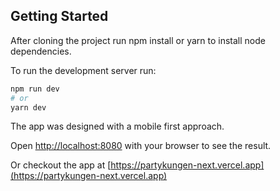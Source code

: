 ## Getting Started

After cloning the project run npm install or yarn to install node dependencies.

To run the development server run:

```bash
npm run dev
# or
yarn dev
```

The app was designed with a mobile first approach.

Open [http://localhost:8080](http://localhost:8080) with your browser to see the result.

Or checkout the app at [https://partykungen-next.vercel.app](https://partykungen-next.vercel.app)

